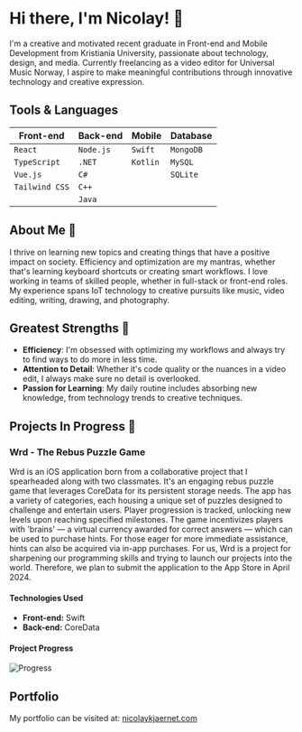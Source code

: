 # Hi there, I'm Nicolay! 👋

I'm a creative and motivated recent graduate in Front-end and Mobile Development from Kristiania University, passionate about technology, design, and media. Currently freelancing as a video editor for Universal Music Norway, I aspire to make meaningful contributions through innovative technology and creative expression.

## Tools & Languages

| Front-end       | Back-end       | Mobile         | Database       |
|-----------------|----------------|----------------|----------------|
| `React`         | `Node.js`      | `Swift`        | `MongoDB`      |
| `TypeScript`    | `.NET`         | `Kotlin`       | `MySQL`        |
| `Vue.js`        | `C#`           |                | `SQLite`       |
| `Tailwind CSS`  | `C++`          |                |                |
|                 | `Java`         |                |                |

## About Me 📖

I thrive on learning new topics and creating things that have a positive impact on society. Efficiency and optimization are my mantras, whether that's learning keyboard shortcuts or creating smart workflows. I love working in teams of skilled people, whether in full-stack or front-end roles. My experience spans IoT technology to creative pursuits like music, video editing, writing, drawing, and photography.

## Greatest Strengths 💪

- **Efficiency**: I'm obsessed with optimizing my workflows and always try to find ways to do more in less time.
- **Attention to Detail**: Whether it's code quality or the nuances in a video edit, I always make sure no detail is overlooked.
- **Passion for Learning**: My daily routine includes absorbing new knowledge, from technology trends to creative techniques.

## Projects In Progress 🚀

### Wrd - The Rebus Puzzle Game

Wrd is an iOS application born from a collaborative project that I spearheaded along with two classmates. It's an engaging rebus puzzle game that leverages CoreData for its persistent storage needs. The app has a variety of categories, each housing a unique set of puzzles designed to challenge and entertain users. Player progression is tracked, unlocking new levels upon reaching specified milestones. The game incentivizes players with 'brains' — a virtual currency awarded for correct answers — which can be used to purchase hints. For those eager for more immediate assistance, hints can also be acquired via in-app purchases. For us, Wrd is a project for sharpening our programming skills and trying to launch our projects into the world. Therefore, we plan to submit the application to the App Store in April 2024.

#### Technologies Used

- **Front-end:** Swift
- **Back-end:** CoreData

#### Project Progress

![Progress](https://img.shields.io/badge/Progress-30%25-orange)

## Portfolio
My portfolio can be visited at: [nicolaykjaernet.com](https://www.nicolaykjaernet.com)
